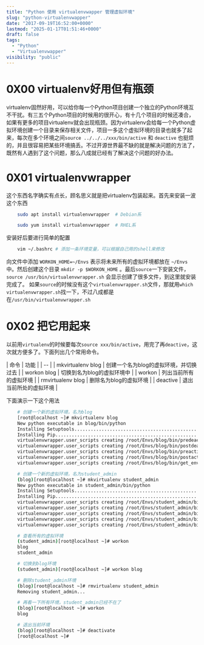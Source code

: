 ```yaml
---
title: "Python 使用 virtualenvwapper 管理虚拟环境"
slug: "python-virtualenvwapper"
date: "2017-09-19T16:52:00+0000"
lastmod: "2025-01-17T01:51:46+0000"
draft: false
tags:
  - "Python"
  - "Virtualenvwapper"
visibility: "public"
---
```

# 0X00 virtualenv好用但有瓶颈

virtualenv固然好用，可以给你每一个Python项目创建一个独立的Python环境互不干扰。有三五个Python项目的时候用的很开心，有十几个项目的时候还凑合，如果有更多的项目virtualenv就会出现瓶颈。因为virtualenv会给每一个Python虚拟环境创建一个目录来保存相关文件，项目一多这个虚拟环境的目录也就多了起来，每次在多个环境之间`source ../../../xxx/bin/active` 和 `deactive` 也挺烦的，并且很容易把某些环境搞丢。不过开源世界最不缺的就是解决问题的方法了，既然有人遇到了这个问题，那么八成就已经有了解决这个问题的好办法。

# 0X01 virtualenvwrapper

这个东西名字确实有点长，顾名思义就是把virtualenv包装起来。首先来安装一波这个东西

```sh
    sudo apt install virtualenvwrapper  # Debian系

    sudo yum install virtualenvwrapper  # RHEL系
```

安装好后要进行简单的配置

```sh
    vim ~/.bashrc # 添加一条环境变量，可以根据自己用的shell来修改
```

向文件中添加 `WORKON_HOME=~/Envs` 表示将未来所有的虚拟环境都放在 `~/Envs` 中。然后创建这个目录 `mkdir -p $WORKON_HOME` 。最后`source`一下安装文件，`source /usr/bin/virtualenvwrapper.sh` 会显示创建了很多文件，到这里就安装完成了。
如果`source`的时候没有这个`virtualenvwrapper.sh`文件，那就用`which virtualenvwrapper.sh`找一下，不过八成都是在`/usr/bin/virtualenvwrapper.sh`

# 0X02 把它用起来

以前用`virtualenv`的时候要每次`source xxx/bin/active`，用完了再`deactive`，这次就方便多了。下面列出几个常用命令。

| 命令 | 功能 |
| -- |
| mkvirtualenv blog | 创建一个名为blog的虚拟环境，并切换过去 |
| workon blog | 切换到名为blog的虚拟环境中 |
| workon | 列出当前所有的虚拟环境 |
| rmvirtualenv blog | 删除名为blog的虚拟环境 |
| deactive | 退出当前所处的虚拟环境 |

下面演示一下这个用法

```sh
    # 创建一个新的虚拟环境，名为blog
    [root@localhost ~]# mkvirtualenv blog
    New python executable in blog/bin/python
    Installing Setuptools..............................................................................................................................................................................................................................done.
    Installing Pip.....................................................................................................................................................................................................................................................................................................................................done.
    virtualenvwrapper.user_scripts creating /root/Envs/blog/bin/predeactivate
    virtualenvwrapper.user_scripts creating /root/Envs/blog/bin/postdeactivate
    virtualenvwrapper.user_scripts creating /root/Envs/blog/bin/preactivate
    virtualenvwrapper.user_scripts creating /root/Envs/blog/bin/postactivate
    virtualenvwrapper.user_scripts creating /root/Envs/blog/bin/get_env_details

    # 创建一个新的虚拟环境，名为student_admin
    (blog)[root@localhost ~]# mkvirtualenv student_admin
    New python executable in student_admin/bin/python
    Installing Setuptools..............................................................................................................................................................................................................................done.
    Installing Pip.....................................................................................................................................................................................................................................................................................................................................done.
    virtualenvwrapper.user_scripts creating /root/Envs/student_admin/bin/predeactivate
    virtualenvwrapper.user_scripts creating /root/Envs/student_admin/bin/postdeactivate
    virtualenvwrapper.user_scripts creating /root/Envs/student_admin/bin/preactivate
    virtualenvwrapper.user_scripts creating /root/Envs/student_admin/bin/postactivate
    virtualenvwrapper.user_scripts creating /root/Envs/student_admin/bin/get_env_details

    # 查看所有的虚拟环境
    (student_admin)[root@localhost ~]# workon
    blog
    student_admin

    # 切换到blog环境
    (student_admin)[root@localhost ~]# workon blog

    # 删除student_admin环境
    (blog)[root@localhost ~]# rmvirtualenv student_admin
    Removing student_admin...

    # 再看一下所有环境，student_admin已经不在了
    (blog)[root@localhost ~]# workon
    blog

    # 退出当前环境
    (blog)[root@localhost ~]# deactivate
    [root@localhost ~]#
```
